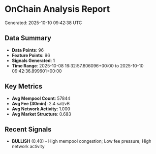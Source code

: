 # OnChain Analysis Report
Generated: 2025-10-10 09:42:38 UTC

## Data Summary
- **Data Points**: 96
- **Feature Points**: 96
- **Signals Generated**: 1
- **Time Range**: 2025-10-08 16:32:57.806096+00:00 to 2025-10-10 09:42:36.899601+00:00

## Key Metrics
- **Avg Mempool Count**: 57844
- **Avg Fee (30min)**: 2.4 sat/vB
- **Avg Network Activity**: 1.000
- **Avg Market Structure**: 0.683

## Recent Signals
- **BULLISH** (0.40) - High mempool congestion; Low fee pressure; High network activity
